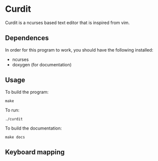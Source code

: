 # Curdit
Curdit is a ncurses based text editor that is inspired from vim. 

## Dependences
In order for this program to work, you should have the following installed:
- ncurses
- doxygen (for documentation)

## Usage
To build the program:
```shell
make 
```

To run:
```shell
./curdit 
```

To build the documentation:
```shell
make docs 
```

## Keyboard mapping
